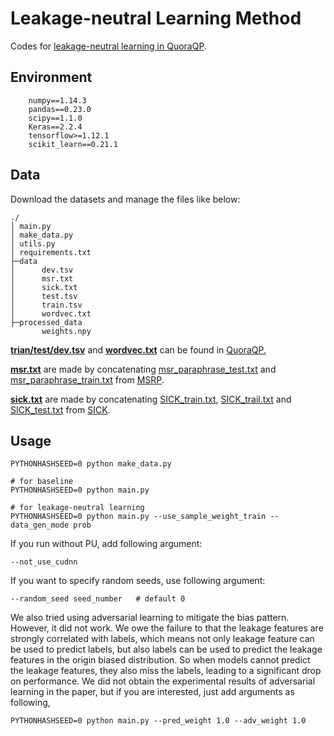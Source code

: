 # Leakage-neutral Learning Method

Codes for <u>leakage-neutral learning in QuoraQP</u>.

## Environment

```
	numpy==1.14.3
	pandas==0.23.0
	scipy==1.1.0
	Keras==2.2.4
	tensorflow>=1.12.1
	scikit_learn==0.21.1
```

## Data

Download the datasets and manage the files like below:

```
./
│ main.py
│ make_data.py
│ utils.py
│ requirements.txt
├─data
│      dev.tsv
│      msr.txt
│      sick.txt
│      test.tsv
│      train.tsv
│      wordvec.txt
├─processed_data
       weights.npy
```

<u>**trian/test/dev.tsv**</u>  and **<u>wordvec.txt</u>** can be found in [QuoraQP.](<https://drive.google.com/file/d/0B0PlTAo--BnaQWlsZl9FZ3l1c28/view>)

<u>**msr.txt**</u> are made by concatenating <u>msr_paraphrase_test.txt</u> and <u>msr_paraphrase_train.txt</u> from [MSRP](<https://www.microsoft.com/en-us/download/details.aspx?id=52398>).

<u>**sick.txt**</u> are made by concatenating <u>SICK_train.txt</u>, <u>SICK_trail.txt</u> and <u>SICK_test.txt</u> from [SICK](<http://alt.qcri.org/semeval2014/task1/index.php?id=data-and-tools>).

## Usage

```
PYTHONHASHSEED=0 python make_data.py

# for baseline
PYTHONHASHSEED=0 python main.py

# for leakage-neutral learning
PYTHONHASHSEED=0 python main.py --use_sample_weight_train --data_gen_mode prob
```

If you run without PU, add following argument:

```
--not_use_cudnn
```

If you want to specify random seeds, use following argument:

```
--random_seed seed_number	# default 0
```

We also tried using adversarial learning to mitigate the bias pattern. However, it did not work. We owe the failure to that the leakage features are strongly correlated with labels, which means not only leakage feature can be used to predict labels, but also labels can be used to predict the leakage features in the origin biased distribution. So when models cannot predict the leakage features, they also miss the labels, leading to a significant drop on performance. We did not obtain the experimental results of adversarial learning in the paper, but if you are interested, just add arguments as following,

```
PYTHONHASHSEED=0 python main.py --pred_weight 1.0 --adv_weight 1.0
```

